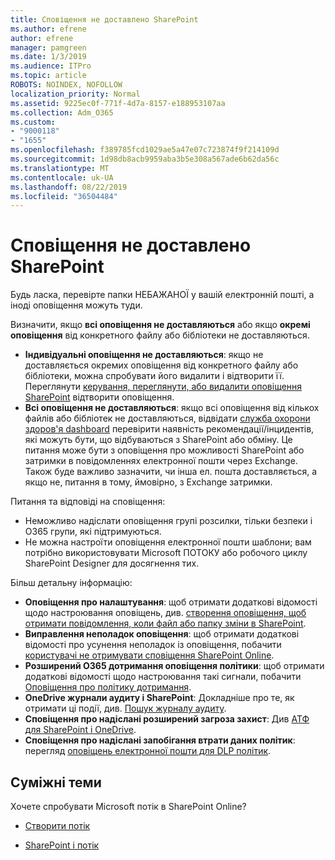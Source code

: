 ```yaml
---
title: Сповіщення не доставлено SharePoint
ms.author: efrene
author: efrene
manager: pamgreen
ms.date: 1/3/2019
ms.audience: ITPro
ms.topic: article
ROBOTS: NOINDEX, NOFOLLOW
localization_priority: Normal
ms.assetid: 9225ec0f-771f-4d7a-8157-e188953107aa
ms.collection: Adm_O365
ms.custom:
- "9000118"
- "1655"
ms.openlocfilehash: f389785fcd1029ae5a47e07c723874f9f214109d
ms.sourcegitcommit: 1d98db8acb9959aba3b5e308a567ade6b62da56c
ms.translationtype: MT
ms.contentlocale: uk-UA
ms.lasthandoff: 08/22/2019
ms.locfileid: "36504484"
---
```

# <a name="sharepoint-alert-notifications-not-delivered"></a>Сповіщення не доставлено SharePoint

Будь ласка, перевірте папки НЕБАЖАНОЇ у вашій електронній пошті, а іноді оповіщення можуть туди.

Визначити, якщо **всі оповіщення не доставляються** або якщо **окремі оповіщення** від конкретного файлу або бібліотеки не доставляються.

- **Індивідуальні оповіщення не доставляються**: якщо не доставляється окремих оповіщення від конкретного файлу або бібліотеки, можна спробувати його видалити і відтворити її. Переглянути [керування, переглянути, або видалити оповіщення SharePoint](https://support.office.com/article/manage-view-or-delete-sharepoint-alerts-99dfb19c-9a90-4a8c-aba1-aa8c8afb0de2?ui=en-US&rs=en-US&ad=US#ID0EAADAAA=Online) відтворити оповіщення.
- **Всі оповіщення не доставляються**: якщо всі оповіщення від кількох файлів або бібліотек не доставляються, відвідати [служба охорони здоров'я dashboard](https://admin.microsoft.com/AdminPortal/Home#/servicehealth) перевірити наявність рекомендації/інцидентів, які можуть бути, що відбуваються з SharePoint або обміну. Це питання може бути з оповіщення про можливості SharePoint або затримки в повідомленнях електронної пошти через Exchange. Також буде важливо зазначити, чи інша ел. пошта доставляється, а якщо не, питання в тому, ймовірно, з Exchange затримки.

Питання та відповіді на сповіщення:

- Неможливо надіслати оповіщення групі розсилки, тільки безпеки і O365 групи, які підтримуються.
- Не можна настроїти оповіщення електронної пошти шаблони; вам потрібно використовувати Microsoft ПОТОКУ або робочого циклу SharePoint Designer для досягнення тих.

Більш детальну інформацію:

- **Оповіщення про налаштування**: щоб отримати додаткові відомості щодо настроювання оповіщень, див. [створення оповіщення, щоб отримати повідомлення, коли файл або папку зміни в SharePoint](https://support.office.com/article/create-an-alert-to-get-notified-when-a-file-or-folder-changes-in-sharepoint-e5a79e7b-a146-46da-a9ef-d65409ba8918).
- **Виправлення неполадок оповіщення**: щоб отримати додаткові відомості про усунення неполадок із оповіщення, побачити [користувачі не отримувати сповіщення SharePoint Online](https://docs.microsoft.com/sharepoint/support/sites/no-alert-notifications).
- **Розширений O365 дотримання оповіщення політики**: щоб отримати додаткові відомості щодо настроювання такі сигнали, побачити [Оповіщення про політику дотримання](https://docs.microsoft.com/office365/securitycompliance/alert-policies).
- **OneDrive журнали аудиту і SharePoint**: Докладніше про те, як отримати ці події, див. [Пошук журналу аудиту](https://docs.microsoft.com/office365/securitycompliance/search-the-audit-log-in-security-and-compliance#search-the-audit-log).
- **Сповіщення про надіслані розширений загроза захист**: Див [АТФ для SharePoint і OneDrive](https://docs.microsoft.com/office365/securitycompliance/atp-for-spo-odb-and-teams).
- **Сповіщення про надіслані запобігання втрати даних політик**: перегляд [оповіщень електронної пошти для DLP політик](https://docs.microsoft.com/office365/securitycompliance/use-notifications-and-policy-tips).

## <a name="related-topics"></a>Суміжні теми

Хочете спробувати Microsoft потік в SharePoint Online?

- [Створити потік](https://support.office.com/article/create-a-flow-for-a-list-or-library-in-sharepoint-online-or-onedrive-for-business-a9c3e03b-0654-46af-a254-20252e580d01)

- [SharePoint і потік](https://flow.microsoft.com/en-us/blog/sharepoint-and-flow/)
